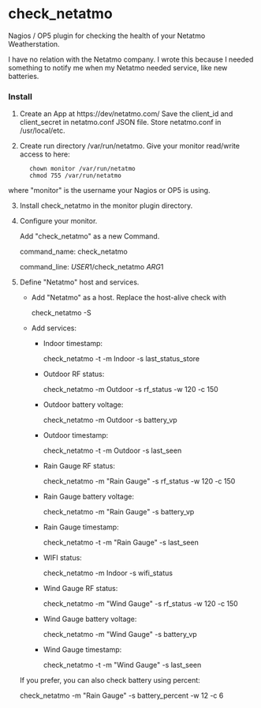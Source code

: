 check_netatmo
=============

Nagios / OP5 plugin for checking the health of your Netatmo Weatherstation.

I have no relation with the Netatmo company. I wrote this because I needed
something to notify me when my Netatmo needed service, like new batteries.

### Install ###

1. Create an App at https://dev/netatmo.com/
   Save the client_id and client_secret in netatmo.conf JSON file.
   Store netatmo.conf in /usr/local/etc.

2. Create run directory /var/run/netatmo.
   Give your monitor read/write access to here:

```
      chown monitor /var/run/netatmo
      chmod 755 /var/run/netatmo
```

   where "monitor" is the username your Nagios or OP5 is using.

3. Install check_netatmo in the monitor plugin directory.

4. Configure your monitor.

   Add "check_netatmo" as a new Command.

      command_name: check_netatmo

      command_line: $USER1$/check_netatmo $ARG1$

5. Define "Netatmo" host and services.

   - Add "Netatmo" as a host. Replace the host-alive check with

      check_netatmo -S

   - Add services:

     - Indoor timestamp:

        check_netatmo -t -m Indoor -s last_status_store

     - Outdoor RF status:

        check_netatmo -m Outdoor -s rf_status -w 120 -c 150

     - Outdoor battery voltage:

        check_netatmo -m Outdoor -s battery_vp

     - Outdoor timestamp:

        check_netatmo -t -m Outdoor -s last_seen

     - Rain Gauge RF status:

        check_netatmo -m "Rain Gauge" -s rf_status -w 120 -c 150

     - Rain Gauge battery voltage:

        check_netatmo -m "Rain Gauge" -s battery_vp

     - Rain Gauge timestamp:

        check_netatmo -t -m "Rain Gauge" -s last_seen

     - WIFI status:

        check_netatmo -m Indoor -s wifi_status

     - Wind Gauge RF status:

        check_netatmo -m "Wind Gauge" -s rf_status -w 120 -c 150

     - Wind Gauge battery voltage:

        check_netatmo -m "Wind Gauge" -s battery_vp

     - Wind Gauge timestamp:

        check_netatmo -t -m "Wind Gauge" -s last_seen

   If you prefer, you can also check battery using percent:

      check_netatmo -m "Rain Gauge" -s battery_percent -w 12 -c 6
